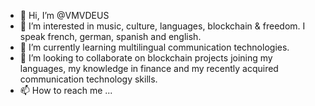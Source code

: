 - 👋 Hi, I’m @VMVDEUS
- 👀 I’m interested in music, culture, languages, blockchain & freedom. I speak french, german, spanish and english.
- 🌱 I’m currently learning multilingual communication technologies.
- 💞️ I’m looking to collaborate on blockchain projects joining my languages, my knowledge in finance and my recently acquired communication technology skills.
- 📫 How to reach me ...

<!---
VMVDEUS/VMVDEUS is a ✨ special ✨ repository because its `README.md` (this file) appears on your GitHub profile.
You can click the Preview link to take a look at your changes.
--->
